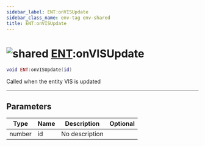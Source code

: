 ```yaml
---
sidebar_label: ENT:onVISUpdate
sidebar_class_name: env-tag env-shared
title: ENT:onVISUpdate
---
```


# <img src='/img/wiki/shared.png' alt='shared' data-tag='env-tag' /> [ENT](../ent/README.md):onVISUpdate

```lua
void ENT:onVISUpdate(id)
```

Called when the entity VIS is updated<br/>

-----------------
## Parameters

| Type   | Name | Description | Optional |
| ------ | ---- | ----------- | -------: |
| number | id | No description |   |

